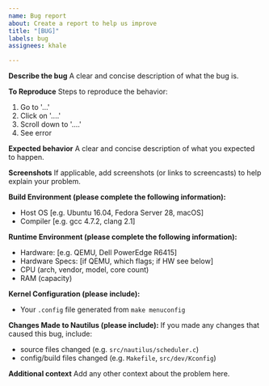 ```yaml
---
name: Bug report
about: Create a report to help us improve
title: "[BUG]"
labels: bug
assignees: khale

---
```


**Describe the bug**
A clear and concise description of what the bug is.

**To Reproduce**
Steps to reproduce the behavior:
1. Go to '...'
2. Click on '....'
3. Scroll down to '....'
4. See error

**Expected behavior**
A clear and concise description of what you expected to happen.

**Screenshots**
If applicable, add screenshots (or links to screencasts) to help explain your problem.

**Build Environment (please complete the following information):**
 - Host OS [e.g. Ubuntu 16.04, Fedora Server 28, macOS]
 - Compiler [e.g. gcc 4.7.2, clang 2.1]

**Runtime Environment (please complete the following information):**
 - Hardware: [e.g. QEMU, Dell PowerEdge R6415]
 - Hardware Specs: [if QEMU, which flags; if HW see below]
 - CPU (arch, vendor, model, core count)
 - RAM (capacity)

**Kernel Configuration (please include):**
- Your `.config` file generated from `make menuconfig`

**Changes Made to Nautilus (please include):**
If you made any changes that caused this bug, include:
- source files changed (e.g. `src/nautilus/scheduler.c`)
- config/build files changed (e.g. `Makefile`, `src/dev/Kconfig`)

**Additional context**
Add any other context about the problem here.
